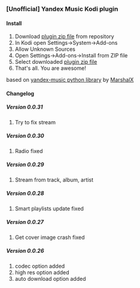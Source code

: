 ### [Unofficial] Yandex Music Kodi plugin
#### Install
1. Download [plugin zip file][plugin_zip] from repository
2. In Kodi open Settings->System->Add-ons
3. Allow Unknown Sources
4. Open Settings->Add-ons->Install from ZIP file
5. Select downloaded [plugin zip file][plugin_zip]
6. That's all. You are awesome!   

based on [yandex-music python library][ym_lib] by [MarshalX](https://github.com/MarshalX)


[plugin_zip]: https://github.com/Angel777d/kodi.plugin.yandex-music/raw/master/bin/kodi.plugin.yandex-music-0.0.30.zip
[ym_lib]: https://github.com/MarshalX/yandex-music-api

#### Changelog
##### Version 0.0.31
1. Try to fix stream

##### Version 0.0.30
1. Radio fixed

##### Version 0.0.29
1. Stream from track, album, artist

##### Version 0.0.28
1. Smart playlists update fixed

##### Version 0.0.27
1. Get cover image crash fixed 

##### Version 0.0.26
1. codec option added
2. high res option added
3. auto download option added